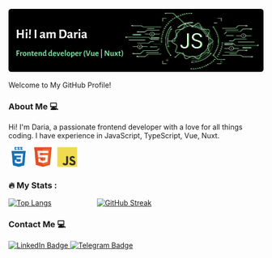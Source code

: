 ![Header](./github-header-image.png)

Welcome to My GitHub Profile! 

### About Me 💻
Hi! I'm Daria, a passionate frontend developer with a love for all things coding. I have experience in JavaScript, TypeScript, Vue, Nuxt.

<div>
  <img src="https://github.com/devicons/devicon/blob/master/icons/css3/css3-plain-wordmark.svg"  title="CSS3" alt="CSS" width="40" height="40"/>&nbsp;
  <img src="https://github.com/devicons/devicon/blob/master/icons/html5/html5-original.svg" title="HTML5" alt="HTML" width="40" height="40"/>&nbsp;
  <img src="https://github.com/devicons/devicon/blob/master/icons/javascript/javascript-original.svg" title="JavaScript" alt="JavaScript" width="40" height="40"/>&nbsp;
</div>

### :fire: My Stats :
<div style="display: grid; grid-template-columns: 1fr 2fr; gap: 10px;">
  <a href="https://github.com/anuraghazra/github-readme-stats">
    <img src="https://github-readme-stats.vercel.app/api/top-langs/?username=boikodaria22&layout=donut-vertical&theme=gruvbox" alt="Top Langs" style="width: 25%; height: 100%; object-fit: cover;"/>
  </a>
  <a href="https://git.io/streak-stats">
    <img src="http://github-readme-streak-stats.herokuapp.com?user=boikodaria22&theme=gruvbox&hide_border=true" alt="GitHub Streak" style="width: 75%; height: auto; object-fit: cover;"/>
  </a>
</div>

### Contact Me 💻
<div id="badges">
 <a href="https://www.linkedin.com/in/daria-boiko-1156a4149">
  <img src="https://img.shields.io/badge/LinkedIn-blue?logo=linkedin&logoColor=white&style=for-the-badge" alt="LinkedIn Badge"/>
 </a>
 <a href="https://t.me/shadi_di_di">
  <img src="https://img.shields.io/badge/Telegram-blue?logo=telegram&logoColor=white&style=for-the-badge" alt="Telegram Badge"/>
 </a>
</div>

<!--
**boikodaria22/boikodaria22** is a ✨ _special_ ✨ repository because its `README.md` (this file) appears on your GitHub profile.

Here are some ideas to get you started:

- 🔭 I’m currently working on ...
- 🌱 I’m currently learning ...
- 👯 I’m looking to collaborate on ...
- 🤔 I’m looking for help with ...
- 💬 Ask me about ...
- 📫 How to reach me: ...
- 😄 Pronouns: ...
- ⚡ Fun fact: ...
-->
